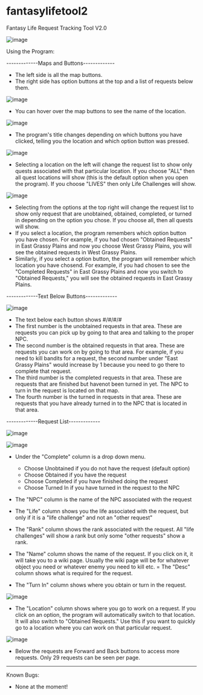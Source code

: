 # fantasylifetool2
Fantasy Life Request Tracking Tool V2.0

![image](https://user-images.githubusercontent.com/5571989/72780677-6c63f700-3bed-11ea-9c7d-f5df72c85931.png)

Using the Program:

-------------Maps and Buttons-------------

- The left side is all the map buttons.
- The right side has option buttons at the top and a list of requests below them.

![image](https://user-images.githubusercontent.com/5571989/72780127-03c84a80-3bec-11ea-86cd-72c20a33d240.png)
- You can hover over the map buttons to see the name of the location.

![image](https://user-images.githubusercontent.com/5571989/72780415-d203b380-3bec-11ea-9bfc-82a69d5142f3.png)
- The program's title changes depending on which buttons you have clicked, telling you the location and which option button was pressed.

![image](https://user-images.githubusercontent.com/5571989/72780063-cc599e00-3beb-11ea-9558-6bad1abb9178.png)
- Selecting a location on the left will change the request list to show only
	quests associated with that particular location. If you choose "ALL" then
  	all quest locations will show (this is the default option when you open
	the program). If you choose "LIVES" then only Life Challenges will show.
	
![image](https://user-images.githubusercontent.com/5571989/72780084-dd0a1400-3beb-11ea-98a1-5a85033f1b63.png)
- Selecting from the options at the top right will change the request list to show
	only request that are unobtained, obtained, completed, or turned in depending
	on the option you chose. If you choose all, then all quests will show.
- If you select a location, the program remembers which option button you have chosen.
	For example, if you had chosen "Obtained Requests" in East Grassy Plains and
	now you choose West Grassy Plains, you will see the obtained requests in West
	Grassy Plains.
- Similarly, if you select a option button, the program will remember which location
	you have chosend. For example, if you had chosen to see the "Completed Requests"
	in East Grassy Plains and now you switch to "Obtained Requests," you will see
	the obtained requests in East Grassy Plains.

-------------Text Below Buttons-------------

![image](https://user-images.githubusercontent.com/5571989/72780160-1f335580-3bec-11ea-8585-38dcec4d73ce.png)
- The text below each button shows #/#/#/#
- The first number is the unobtained requests in that area. These are requests you can
	pick up by going to that area and talking to the proper NPC.
- The second number is the obtained requests in that area. These are requests you can work
	on by going to that area. For example, if you need to kill bandits for a request,
	the second number under "East Grassy Plains" would increase by 1 because you need
	to go there to complete that request.
- The third number is the completed requests in that area. These are requests that are
	finished but havenot been turned in yet. The NPC to turn in the request is located
	on that map.
- The fourth number is the turned in requests in that area. These are requests that you
	have already turned in to the NPC that is located in that area.

-------------Request List-------------

![image](https://user-images.githubusercontent.com/5571989/72780261-69b4d200-3bec-11ea-8b83-0e5b51fb8493.png)

![image](https://user-images.githubusercontent.com/5571989/72780230-4be76d00-3bec-11ea-9622-eec2d4c25a75.png)
- Under the "Complete" column is a drop down menu.
  - Choose Unobtained if you do not have the request (default option)
  - Choose Obtained if you have the request
  - Choose Completed if you have finished doing the request
  - Choose Turned In if you have turned in the request to the NPC

- The "NPC" column is the name of the NPC associated with the request
- The "Life" column shows you the life associated with the request, but only if it is
	a "life challenge" and not an "other request"
- The "Rank" column shows the rank associated with the request. All "life challenges" will
	show a rank but only some "other requests" show a rank.
- The "Name" column shows the name of the request. If you click on it, it will take you to
	a wiki page. Usually the wiki page will be for whatever object you need or whatever
	enemy you need to kill etc.
= The "Desc" column shows what is required for the request.
- The "Turn In" column shows where you obtain or turn in the request.

![image](https://user-images.githubusercontent.com/5571989/72780386-bbf5f300-3bec-11ea-8295-dafffa937bd8.png)
- The "Location" column shows where you go to work on a request. If you click on an option,
  the program will automatically switch to that location. It will also switch to "Obtained Requests."
  Use this if you want to quickly go to a location where you can work on that particular request.
  
![image](https://user-images.githubusercontent.com/5571989/72780515-0f684100-3bed-11ea-9015-a6c22a3576ac.png)
- Below the requests are Forward and Back buttons to access more requests. Only 29 requests can be seen per page.

--------------------------

Known Bugs:

- None at the moment!
